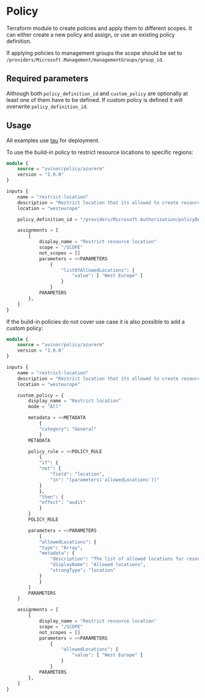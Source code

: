 # Policy

Terraform module to create policies and apply them to different scopes. It can either create a new policy and assign, or use an existing policy definition.

If applying policies to management groups the scope should be set to `/providers/Microsoft.Management/managementGroups/group_id`.

## Required parameters

Although both `policy_definition_id` and `custom_policy` are optionally at least one of them have to be defined. If custom policy is defined it will overwrite `policy_definition_id`.

## Usage

All examples use [tau](https://github.com/avinor/tau) for deployment.

To use the build-in policy to restrict resource locations to specific regions:

```terraform
module {
    source = "avinor/policy/azurerm"
    version = "1.0.0"
}

inputs {
    name = "restrict-location"
    description = "Restrict location that its allowed to create resources in."
    location = "westeurope"

    policy_definition_id = "/providers/Microsoft.Authorization/policyDefinitions/e56962a6-4747-49cd-b67b-bf8b01975c4c"

    assignments = [
        {
            display_name = "Restrict resource location"
            scope = "/SCOPE"
            not_scopes = []
            parameters = <<PARAMETERS
                {
                    "listOfAllowedLocations": {
                        "value": [ "West Europe" ]
                    }
                }
            PARAMETERS
        },
    ]
}
```

If the build-in policies do not cover use case it is also possible to add a custom policy:

```terraform
module {
    source = "avinor/policy/azurerm"
    version = "1.0.0"
}

inputs {
    name = "restrict-location"
    description = "Restrict location that its allowed to create resources in."
    location = "westeurope"

    custom_policy = {
        display_name = "Restrict location"
        mode = "All"

        metadata = <<METADATA
            {
            "category": "General"
            }
        METADATA

        policy_rule = <<POLICY_RULE
            {
            "if": {
            "not": {
                "field": "location",
                "in": "[parameters('allowedLocations')]"
            }
            },
            "then": {
            "effect": "audit"
            }
        }
        POLICY_RULE

        parameters = <<PARAMETERS
            {
            "allowedLocations": {
            "type": "Array",
            "metadata": {
                "description": "The list of allowed locations for resources.",
                "displayName": "Allowed locations",
                "strongType": "location"
            }
            }
        }
        PARAMETERS
    }

    assignments = [
        {
            display_name = "Restrict resource location"
            scope = "/SCOPE"
            not_scopes = []
            parameters = <<PARAMETERS
                {
                    "allowedLocations": {
                        "value": [ "West Europe" ]
                    }
                }
            PARAMETERS
        },
    ]
}
```
